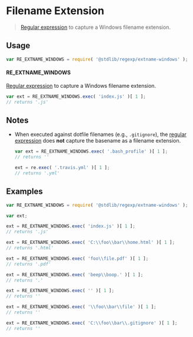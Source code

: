 # Filename Extension

> [Regular expression][regexp] to capture a Windows filename extension.


<section class="usage">

## Usage

``` javascript
var RE_EXTNAME_WINDOWS = require( '@stdlib/regexp/extname-windows' );
```

#### RE_EXTNAME_WINDOWS

[Regular expression][regexp] to capture a Windows filename extension.

``` javascript
var ext = RE_EXTNAME_WINDOWS.exec( 'index.js' )[ 1 ];
// returns '.js'
```

</section>

<!-- /.usage -->


<section class="notes">

## Notes

* When executed against dotfile filenames (e.g., `.gitignore`), the [regular expression][regexp] does __not__ capture the basename as a filename extension.

  ``` javascript
  var ext = RE_EXTNAME_WINDOWS.exec( '.bash_profile' )[ 1 ];
  // returns ''

  ext = re.exec( '.travis.yml' )[ 1 ];
  // returns '.yml'
  ```

</section>

<!-- /.notes -->


<section class="examples">

## Examples

``` javascript
var RE_EXTNAME_WINDOWS = require( '@stdlib/regexp/extname-windows' );

var ext;

ext = RE_EXTNAME_WINDOWS.exec( 'index.js' )[ 1 ];
// returns '.js'

ext = RE_EXTNAME_WINDOWS.exec( 'C:\\foo\\bar\\home.html' )[ 1 ];
// returns '.html'

ext = RE_EXTNAME_WINDOWS.exec( 'foo\\file.pdf' )[ 1 ];
// returns '.pdf'

ext = RE_EXTNAME_WINDOWS.exec( 'beep\\boop.' )[ 1 ];
// returns '.'

ext = RE_EXTNAME_WINDOWS.exec( '' )[ 1 ];
// returns ''

ext = RE_EXTNAME_WINDOWS.exec( '\\foo\\bar\\file' )[ 1 ];
// returns ''

ext = RE_EXTNAME_WINDOWS.exec( 'C:\\foo\\bar\\.gitignore' )[ 1 ];
// returns ''
```

</section>

<!-- /.examples -->


<section class="links">

[regexp]: https://developer.mozilla.org/en-US/docs/Web/JavaScript/Guide/Regular_Expressions

</section>

<!-- /.links -->

